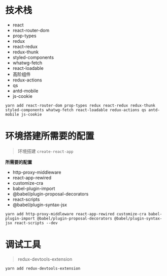  # 技术栈
 - react
 - react-router-dom
 - prop-types
 - redux
 - react-redux
 - redux-thunk
 - styled-components
 - whatwg-fetch
 - react-loadable
 - 高阶组件
 - redux-actions
 - qs
 - antd-mobile
 - js-cookie


 `yarn add react-router-dom prop-types redux react-redux redux-thunk styled-components whatwg-fetch react-loadable redux-actions qs antd-mobile js-cookie`

 # 环境搭建所需要的配置
 >环境搭建  `create-react-app`

 **所需要的配置**
 - http-proxy-middleware
 - react-app-rewired
 - customize-cra
 - babel-plugin-import
 - @babel/plugin-proposal-decorators
 - react-scripts
 - @babel/plugin-syntax-jsx


`yarn add http-proxy-middleware react-app-rewired customize-cra babel-plugin-import @babel/plugin-proposal-decorators @babel/plugin-syntax-jsx react-scripts --dev`

 # 调试工具
 >redux-devtools-extension

 `yarn add redux-devtools-extension`